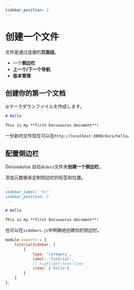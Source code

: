 ```yaml
---
sidebar_position: 2
---
```


# 创建一个文件

文件是通过连接的<strong>页面组</strong>。

- 一个<strong>侧边栏</strong>
- <strong>上一个/下一个导航</strong>
- <strong>版本管理</strong>

## 创建你的第一个文档

<code>在</code>マークダウンファイルを作成します。

```md title="docs/hello.md"
# Hello

This is my **first Docusaurus document**!
```

一份新的文件现在可以在<code>http://localhost:3000/docs/hello。</code>

## 配置侧边栏

Docusaurus 自动从<code>docs</code>文件夹<strong>创建一个侧边栏</strong>。

添加元数据来定制侧边栏的标签和位置。

```md title="docs/hello.md" {1-4}
---
sidebar_label: 'Hi!'
sidebar_position: 3
---

# Hello

This is my **first Docusaurus document**!
```

也可以在<code>sidebars.js</code>中明确地创建你的侧边栏。

```js title="sidebars.js"
module.exports = {
	tutorialSidebar: [
		{
			type: 'category',
			label: 'Tutorial',
			// highlight-next-line
			items: ['hello']
		}
	]
};
```
